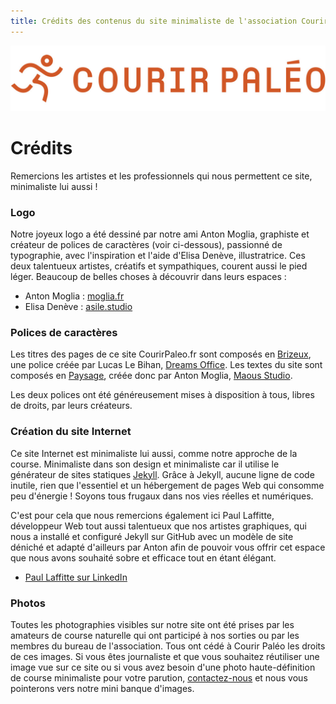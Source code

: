```yaml
---
title: Crédits des contenus du site minimaliste de l'association Courir Paléo
---
```

![Courir Paleo](/assets/images/Logo-Courir-Paleo-long-blanc-1200px.png)
# Crédits
Remercions les artistes et les professionnels qui nous permettent ce site, minimaliste lui aussi&nbsp;!

### Logo
Notre joyeux logo a été dessiné par notre ami Anton Moglia, graphiste et créateur de polices de caractères (voir ci-dessous), passionné de typographie, avec l'inspiration et l'aide d'Elisa Denève, illustratrice. Ces deux talentueux artistes, créatifs et sympathiques, courent aussi le pied léger.
Beaucoup de belles choses à découvrir dans leurs espaces&nbsp;:
- Anton Moglia : [moglia.fr](http://moglia.fr)
- Elisa Denève : [asile.studio](http://asile.studio)

### Polices de caractères
Les titres des pages de ce site CourirPaleo.fr sont composés en [Brizeux](http://brizeux-typographie.fr), une police créée par Lucas Le Bihan, [Dreams Office](https://www.dreamsoffice.fr).
Les textes du site sont composés en [Paysage](http://tunera.xyz/fonts/paysage), créée donc par Anton Moglia, [Maous Studio](http://www.maous.fr).

Les deux polices ont été généreusement mises à disposition à tous, libres de droits, par leurs créateurs.

### Création du site Internet
Ce site Internet est minimaliste lui aussi, comme notre approche de la course. Minimaliste dans son design et minimaliste car il utilise le générateur de sites statiques [Jekyll](https://fr.wikipedia.org/wiki/Jekyll_(logiciel)). Grâce à Jekyll, aucune ligne de code inutile, rien que l'essentiel et un hébergement de pages Web qui consomme peu d'énergie&nbsp;! Soyons tous frugaux dans nos vies réelles et numériques.

C'est pour cela que nous remercions également ici Paul Laffitte, développeur Web tout aussi talentueux que nos artistes graphiques, qui nous a installé et configuré Jekyll sur GitHub avec un modèle de site déniché et adapté d'ailleurs par Anton afin de pouvoir vous offrir cet espace que nous avons souhaité sobre et efficace tout en étant élégant.
- [Paul Laffitte sur LinkedIn](https://fr.linkedin.com/in/paul-laffitte)

### Photos
Toutes les photographies visibles sur notre site ont été prises par les amateurs de course naturelle qui ont participé à nos sorties ou par les membres du bureau de l'association. Tous ont cédé à Courir&nbsp;Paléo les droits de ces images.
Si vous êtes journaliste et que vous souhaitez réutiliser une image vue sur ce site ou si vous avez besoin d'une photo haute-définition de course minimaliste pour votre parution, [contactez-nous](/contact) et nous vous pointerons vers notre mini banque d'images.



